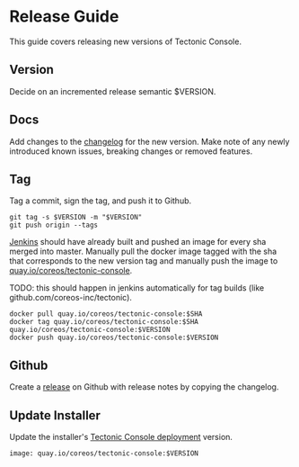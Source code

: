 # Release Guide

This guide covers releasing new versions of Tectonic Console.

## Version

Decide on an incremented release semantic $VERSION.

## Docs

Add changes to the [changelog](https://github.com/openshift/console/blob/master/CHANGES.md) for the new version.
Make note of any newly introduced known issues, breaking changes or removed features.

## Tag

Tag a commit, sign the tag, and push it to Github.

```
git tag -s $VERSION -m "$VERSION"
git push origin --tags
```

[Jenkins](https://jenkins-tectonic.prod.coreos.systems/job/console-build/build?delay=0sec) should have already built and pushed an image for every sha merged into master.
Manually pull the docker image tagged with the sha that corresponds to the new version tag and manually push the image to [quay.io/coreos/tectonic-console](https://quay.io/repository/coreos/tectonic-console).

TODO: this should happen in jenkins automatically for tag builds (like github.com/coreos-inc/tectonic).

```
docker pull quay.io/coreos/tectonic-console:$SHA
docker tag quay.io/coreos/tectonic-console:$SHA quay.io/coreos/tectonic-console:$VERSION
docker push quay.io/coreos/tectonic-console:$VERSION
```

## Github

Create a [release](https://github.com/openshift/console/releases) on Github with release notes by copying the changelog.

## Update Installer

Update the installer's [Tectonic Console deployment](https://github.com/coreos-inc/tectonic/blob/master/installer/assets/console-deployment.yaml.tmpl) version.

```
image: quay.io/coreos/tectonic-console:$VERSION
```

